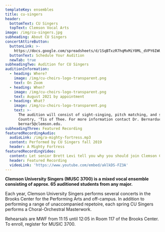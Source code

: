 ```yaml
---
templateKey: ensembles
title: cu-singers
header:
  bottomText: CU Singers
  topText: Clemson Vocal Arts
image: /img/cu-singers.jpg
subheading: About CU Singers
concertAttireButton:
  buttonLink: >-
    https://docs.google.com/spreadsheets/d/1SqBTxzR7hqMxMiY0ML_dVPY6IWUtS059Kn5s55uWFcw/edit?usp=sharing
  buttonText: Schedule Your Audition
  newTab: true
subheadingTwo: Audition for CU Singers
auditionInformation:
  - heading: Where?
    image: /img/cu-choirs-logo-transparent.png
    text: On Zoom
  - heading: When?
    image: /img/cu-choirs-logo-transparent.png
    text: August 2021 by appointment
  - heading: What?
    image: /img/cu-choirs-logo-transparent.png
    text: >-
      The audition will consist of sight-singing, pitch matching, and singing My
      Country, 'Tis of Thee. For more information contact Dr. Bernarducci at
      bernar5@clemson.edu.
subheadingThree: Featured Recording
featuredRecordingAudio:
  audioLink: /img/a-mighty-fortress.mp3
  content: Performed by CU Singers fall 2019
  header: A Mighty Fortress
featuredRecordingVideo:
  content: Let senior Brett Levi tell you why you should join Clemson Choirs
  header: Featured Recording
  videoLink: 'https://www.youtube.com/embed/aklkDS-FZ3A'
---
```

**Clemson University Singers (MUSC 3700) is a mixed vocal ensemble consisting of approx. 65 auditioned students from any major.**

Each year, Clemson University Singers performs several concerts in the Brooks Center for the Performing Arts and off-campus. In addition to performing a range of unaccompanied repetoire, each spring CU Singers performs a Choral-Orchestral Masterwork. 

Rehearsals are MWF from 11:15 until 12:05 in Room 117 of the Brooks Center. To enroll, register for MUSIC 3700.
